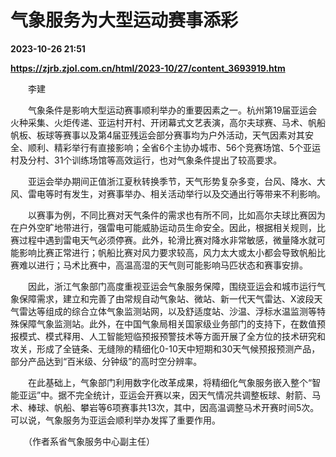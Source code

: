 # 气象服务为大型运动赛事添彩

**2023-10-26 21:51**

**https://zjrb.zjol.com.cn/html/2023-10/27/content_3693919.htm**

　　李建

　　气象条件是影响大型运动赛事顺利举办的重要因素之一。杭州第19届亚运会火种采集、火炬传递、亚运村开村、开闭幕式文艺表演，高尔夫球赛、马术、帆船帆板、板球等赛事以及第4届亚残运会部分赛事均为户外活动，天气因素对其安全、顺利、精彩举行有直接影响；全省6个主协办城市、56个竞赛场馆、5个亚运村及分村、31个训练场馆等高效运行，也对气象条件提出了较高要求。

　　亚运会举办期间正值浙江夏秋转换季节，天气形势复杂多变，台风、降水、大风、雷电等时有发生，对赛事举办、相关活动举行以及交通出行等带来不利影响。

　　以赛事为例，不同比赛对天气条件的需求也有所不同，比如高尔夫球比赛因为在户外空旷地带进行，强雷电可能威胁运动员生命安全。因此，根据相关规则，比赛过程中遇到雷电天气必须停赛。此外，轮滑比赛对降水非常敏感，微量降水就可能影响比赛正常进行；帆船比赛对风力要求较高，风力太大或太小都会导致帆船比赛难以进行；马术比赛中，高温高湿的天气则可能影响马匹状态和赛事安排。

　　因此，浙江气象部门高度重视亚运会气象服务保障，围绕亚运会和城市运行气象保障需求，建立和完善了由常规自动气象站、微站、新一代天气雷达、X波段天气雷达等组成的综合立体气象监测站网，以及舒适度站、沙温、浮标水温监测等特殊保障气象监测站。此外，在中国气象局相关国家级业务部门的支持下，在数值预报模式、模式释用、人工智能短临预报预警技术等方面开展了全方位的技术研究和攻关，形成了全链条、无缝隙的精细化0-10天中短期和30天气候预报预测产品，部分产品达到“百米级、分钟级”的高时空分辨率。

　　在此基础上，气象部门利用数字化改革成果，将精细化气象服务嵌入整个“智能亚运”中。据不完全统计，亚运会开赛以来，因天气情况共调整板球、射箭、马术、棒球、帆船、攀岩等6项赛事共13次，其中，因高温调整马术开赛时间5次。可以说，气象服务为亚运会顺利举办发挥了重要作用。

　　（作者系省气象服务中心副主任）